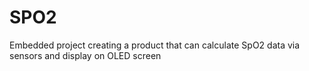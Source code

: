 # SPO2
Embedded project creating a product that can calculate SpO2 data via sensors and display on OLED screen
